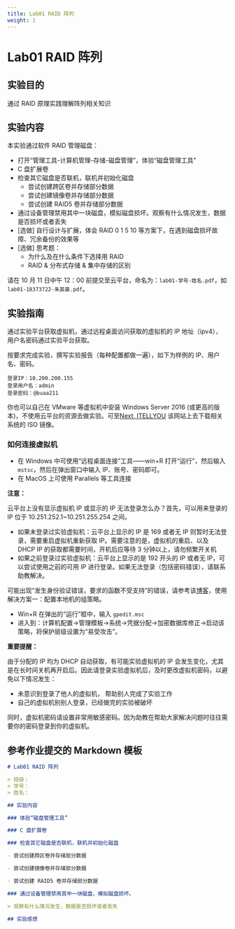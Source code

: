 ```yaml
---
title: Lab01 RAID 阵列
weight: 1
---
```


# Lab01 RAID 阵列

## 实验目的

通过 RAID 原理实践理解阵列相关知识

## 实验内容

本实验通过软件 RAID 管理磁盘：

- 打开“管理工具-计算机管理-存储-磁盘管理”，体验“磁盘管理工具”
- C 盘扩展卷
- 检查其它磁盘是否联机，联机并初始化磁盘
  - 尝试创建跨区卷并存储部分数据
  - 尝试创建镜像卷并存储部分数据
  - 尝试创建 RAID5 卷并存储部分数据
- 通过设备管理禁用其中一块磁盘，模拟磁盘损坏。观察有什么情况发生，数据是否损坏或者丢失
- [选做] 自行设计与扩展，体会 RAID 0 1 5 10 等方案下，在遇到磁盘损坏故障、冗余备份的效果等
- [选做] 思考题：
  - 为什么及在什么条件下选择用 RAID
  - RAID & 分布式存储 & 集中存储的区别

请在 10 月 11 日中午 12：00 前提交至云平台，命名为：`lab01-学号-姓名.pdf`，如 `lab01-18373722-朱英豪.pdf`。

## 实验指南

通过实验平台获取虚拟机，通过远程桌面访问获取的虚拟机的 IP 地址（ipv4），用户名密码通过实验平台获取。

按要求完成实验，撰写实验报告（每种配置都做一遍），如下为样例的 IP、用户名、密码。

```
登录IP：10.200.200.155
登录用户名：admin
登录密码：@buaa211
```

你也可以自己在 VMware 等虚拟机中安装 Windows Server 2016 (或更高的版本)，不使用云平台的资源去做实验。可至[Next, ITELLYOU](https://next.itellyou.cn/) 该网站上去下载相关系统的 ISO 镜像。

### 如何连接虚拟机

- 在 Windows 中可使用“远程桌面连接”工具——win+R 打开“运行”，然后输入 `mstsc`，然后在弹出窗口中输入 IP、账号、密码即可。
- 在 MacOS 上可使用 Parallels 等工具连接

**注意：**

云平台上没有显示虚拟机 IP 或显示的 IP 无法登录怎么办？首先，可以用来登录的 IP 位于 10.251.252.1~10.251.255.254 之间。

- 如果未登录过实验虚拟机：云平台上显示的 IP 是 169 或者无 IP 则暂时无法登录，需要重启虚拟机重新获取 IP。需要注意的是，虚拟机的重启、以及 DHCP IP 的获取都需要时间，开机后应等待 3 分钟以上，请勿频繁开关机
- 如果之前登录过实验虚拟机：云平台上显示的是 192 开头的 IP 或者无 IP，可以尝试使用之前的可用 IP 进行登录。如果无法登录（包括密码错误），请联系助教解决。

可能出现“发生身份验证错误，要求的函数不受支持”的错误，请参考该[博客](https://blog.csdn.net/qq_35206244/article/details/84104995)，使用解决方案一：配置本地机的组策略。

- Win+R 在弹出的“运行”框中，输入 `gpedit.msc`
- 进入到：计算机配置->管理模板->系统->凭据分配->加密数据库修正->启动该策略，将保护层级设置为“易受攻击"。

**重要提醒：**

由于分配的 IP 均为 DHCP 自动获取，有可能实验虚拟机的 IP 会发生变化，尤其是在长时间关机再开启后。因此请登录实验虚拟机后，及时更改虚拟机密码，以避免以下情况发生：

- 未意识到登录了他人的虚拟机， 帮助别人完成了实验工作
- 自己的虚拟机别别人登录，已经做完的实验被破坏

同时，虚拟机密码请设置非常用敏感密码。因为助教在帮助大家解决问题时往往需要你的密码登录到你的虚拟机。

## 参考作业提交的 Markdown 模板

```markdown
# Lab01 RAID 阵列

> 班级：
> 学号：
> 姓名：

## 实验内容

### 体验“磁盘管理工具”

### C 盘扩展卷

### 检查其它磁盘是否联机，联机并初始化磁盘

- 尝试创建跨区卷并存储部分数据

- 尝试创建镜像卷并存储部分数据

- 尝试创建 RAID5 卷并存储部分数据

### 通过设备管理禁用其中一块磁盘，模拟磁盘损坏。

> 观察有什么情况发生，数据是否损坏或者丢失

## 实验感想
```
